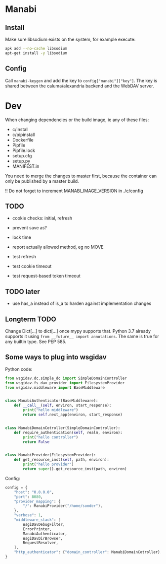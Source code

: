 Manabi
======

Install
-------

Make sure libsodium exists on the system, for example execute:

```bash
apk add --no-cache libsodium
apt-get install -y libsodium
```

Config
------

Call `manabi-keygen` and add the key to `config["manabi"]["key"]`. The key is
shared between the caluma/alexandria backend and the WebDAV server.

Dev
===

When changing dependencies or the build image, ie any of these files:

* c/install
* c/pipinstall
* Dockerfile
* Pipfile
* Pipfile.lock
* setup.cfg
* setup.py
* MANIFEST.in

You need to merge the changes to master first, because the container can only be
published by a master build.

!! Do not forget to increment MANABI_IMAGE_VERSION in ./c/config

TODO
----

* cookie checks: initial, refresh

* prevent save as?

* lock time

* report actually allowed method, eg no MOVE

* test refresh

* test cookie timeout

* test request-based token timeout

TODO later
----------

* use has_a instead of is_a to harden against implementation changes

Longterm TODO
-------------

Change Dict[...] to dict[...] once mypy supports that. Python 3.7 already
supports it using `from __future__ import annotations`. The same is true for any
builtin type. See PEP 585.

Some ways to plug into wsgidav
------------------------------

Python code:

```python
from wsgidav.dc.simple_dc import SimpleDomainController
from wsgidav.fs_dav_provider import FilesystemProvider
from wsgidav.middleware import BaseMiddleware


class ManabiAuthenticator(BaseMiddleware):
    def __call__(self, environ, start_response):
        print("hello middleware")
        return self.next_app(environ, start_response)


class ManabiDomainCotroller(SimpleDomainController):
    def require_authentication(self, realm, environ):
        print("hello controller")
        return False


class ManabiProvider(FilesystemProvider):
    def get_resource_inst(self, path, environ):
        print("hello provider")
        return super().get_resource_inst(path, environ)
```

Config:

```python
config = {
    "host": "0.0.0.0",
    "port": 8080,
    "provider_mapping": {
        "/": ManabiProvider("/home/sonder"),
    },
    "verbose": 1,
    "middleware_stack": [
        WsgiDavDebugFilter,
        ErrorPrinter,
        ManabiAuthenticator,
        WsgiDavDirBrowser,
        RequestResolver,
    ],
    "http_authenticator": {"domain_controller": ManabiDomainCotroller},
}
```

